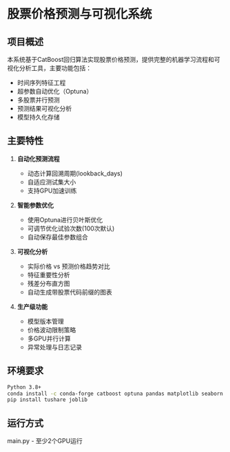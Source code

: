 # 股票价格预测与可视化系统

## 项目概述

本系统基于CatBoost回归算法实现股票价格预测，提供完整的机器学习流程和可视化分析工具，主要功能包括：

- 时间序列特征工程
- 超参数自动优化（Optuna）
- 多股票并行预测
- 预测结果可视化分析
- 模型持久化存储

## 主要特性

1. **自动化预测流程**

   - 动态计算回溯周期(lookback_days)
   - 自适应测试集大小
   - 支持GPU加速训练
2. **智能参数优化**

   - 使用Optuna进行贝叶斯优化
   - 可调节优化试验次数(100次默认)
   - 自动保存最佳参数组合
3. **可视化分析**

   - 实际价格 vs 预测价格趋势对比
   - 特征重要性分析
   - 残差分布直方图
   - 自动生成带股票代码前缀的图表
4. **生产级功能**

   - 模型版本管理
   - 价格波动限制策略
   - 多GPU并行计算
   - 异常处理与日志记录

## 环境要求

```bash
Python 3.8+
conda install -c conda-forge catboost optuna pandas matplotlib seaborn
pip install tushare joblib
```
## 运行方式
main.py -
至少2个GPU运行
